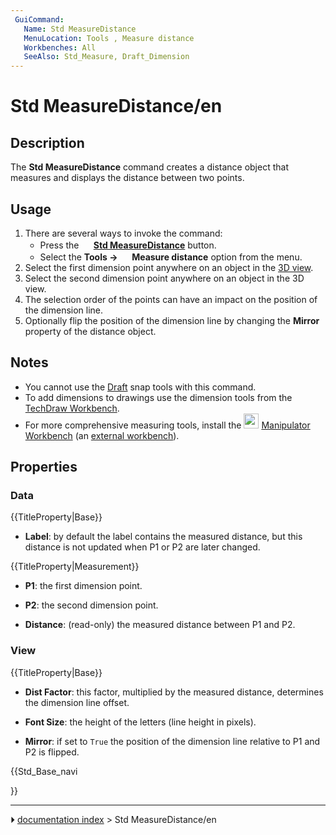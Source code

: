 ```yaml
---
 GuiCommand:
   Name: Std MeasureDistance
   MenuLocation: Tools , Measure distance
   Workbenches: All
   SeeAlso: Std_Measure, Draft_Dimension
---
```


# Std MeasureDistance/en

## Description

The **Std MeasureDistance** command creates a distance object that measures and displays the distance between two points.

## Usage

1.  There are several ways to invoke the command:
    -   Press the **<img src="images/Std_MeasureDistance.svg" width=16px> [Std MeasureDistance](Std_MeasureDistance.md)** button.
    -   Select the **Tools → <img src="images/Std_MeasureDistance.svg" width=16px> Measure distance** option from the menu.
2.  Select the first dimension point anywhere on an object in the [3D view](3D_view.md).
3.  Select the second dimension point anywhere on an object in the 3D view.
4.  The selection order of the points can have an impact on the position of the dimension line.
5.  Optionally flip the position of the dimension line by changing the **Mirror** property of the distance object.

## Notes

-   You cannot use the [Draft](Draft_Workbench.md) snap tools with this command.
-   To add dimensions to drawings use the dimension tools from the [TechDraw Workbench](TechDraw_Workbench.md).
-   For more comprehensive measuring tools, install the <img alt="" src=images/Manipulator_workbench_icon.svg  style="width:24px;"> [Manipulator Workbench](Manipulator_Workbench.md) (an [external workbench](External_workbenches.md)).

## Properties

### Data


{{TitleProperty|Base}}

-    **Label**: by default the label contains the measured distance, but this distance is not updated when P1 or P2 are later changed.


{{TitleProperty|Measurement}}

-    **P1**: the first dimension point.

-    **P2**: the second dimension point.

-    **Distance**: (read-only) the measured distance between P1 and P2.

### View


{{TitleProperty|Base}}

-    **Dist Factor**: this factor, multiplied by the measured distance, determines the dimension line offset.

-    **Font Size**: the height of the letters (line height in pixels).

-    **Mirror**: if set to `True` the position of the dimension line relative to P1 and P2 is flipped.





{{Std_Base_navi

}}



---
⏵ [documentation index](../README.md) > Std MeasureDistance/en
